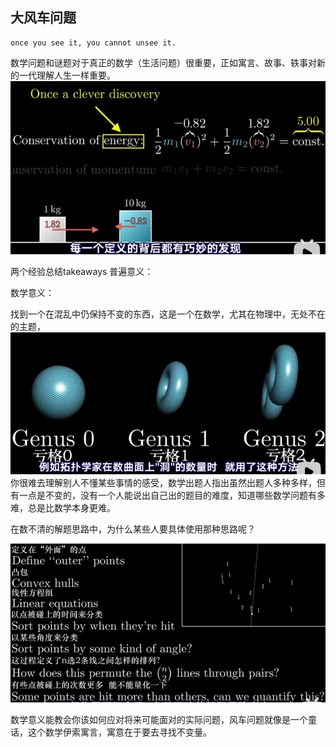 ## 大风车问题
```
once you see it, you cannot unsee it.
```
数学问题和谜题对于真正的数学（生活问题）很重要，正如寓言、故事、轶事对新的一代理解人生一样重要。
![](2021-06-16-01-16-43.png)

两个经验总结takeaways
普遍意义：

数学意义：

找到一个在混乱中仍保持不变的东西，这是一个在数学，尤其在物理中，无处不在的主题，
![](2021-06-16-01-24-57.png)  
你很难去理解别人不懂某些事情的感受，数学出题人指出虽然出题人多种多样，但有一点是不变的，没有一个人能说出自己出的题目的难度，知道哪些数学问题有多难，总是比数学本身更难。

在数不清的解题思路中，为什么某些人要具体使用那种思路呢？

![](2021-06-16-01-23-00.png)

数学意义能教会你该如何应对将来可能面对的实际问题，风车问题就像是一个童话，这个数学伊索寓言，寓意在于要去寻找不变量。